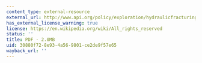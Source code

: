 ```yaml
---
content_type: external-resource
external_url: http://www.api.org/policy/exploration/hydraulicfracturing/upload/API_HF1.pdf
has_external_license_warning: true
license: https://en.wikipedia.org/wiki/All_rights_reserved
status: ''
title: PDF - 2.0MB
uid: 30880f72-8e93-4a56-9801-ce2de9f57e65
wayback_url: ''
---
```

